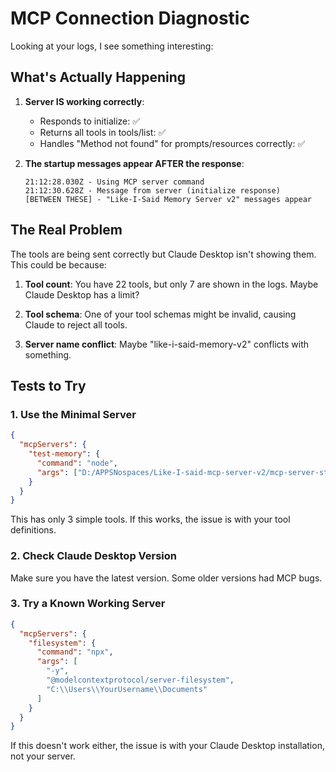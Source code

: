 # MCP Connection Diagnostic

Looking at your logs, I see something interesting:

## What's Actually Happening

1. **Server IS working correctly**:
   - Responds to initialize: ✅
   - Returns all tools in tools/list: ✅
   - Handles "Method not found" for prompts/resources correctly: ✅

2. **The startup messages appear AFTER the response**:
   ```
   21:12:28.030Z - Using MCP server command
   21:12:30.628Z - Message from server (initialize response)
   [BETWEEN THESE] - "Like-I-Said Memory Server v2" messages appear
   ```

## The Real Problem

The tools are being sent correctly but Claude Desktop isn't showing them. This could be because:

1. **Tool count**: You have 22 tools, but only 7 are shown in the logs. Maybe Claude Desktop has a limit?

2. **Tool schema**: One of your tool schemas might be invalid, causing Claude to reject all tools.

3. **Server name conflict**: Maybe "like-i-said-memory-v2" conflicts with something.

## Tests to Try

### 1. Use the Minimal Server
```json
{
  "mcpServers": {
    "test-memory": {
      "command": "node",
      "args": ["D:/APPSNospaces/Like-I-said-mcp-server-v2/mcp-server-standalone.js"]
    }
  }
}
```

This has only 3 simple tools. If this works, the issue is with your tool definitions.

### 2. Check Claude Desktop Version
Make sure you have the latest version. Some older versions had MCP bugs.

### 3. Try a Known Working Server
```json
{
  "mcpServers": {
    "filesystem": {
      "command": "npx",
      "args": [
        "-y",
        "@modelcontextprotocol/server-filesystem",
        "C:\\Users\\YourUsername\\Documents"
      ]
    }
  }
}
```

If this doesn't work either, the issue is with your Claude Desktop installation, not your server.